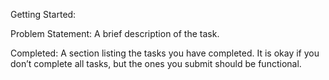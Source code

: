 Getting Started: 


Problem Statement: 
A brief description of the task.


Completed: 
A section listing the tasks you have completed. It is okay if you don’t complete all tasks, but the ones you submit should be functional.
